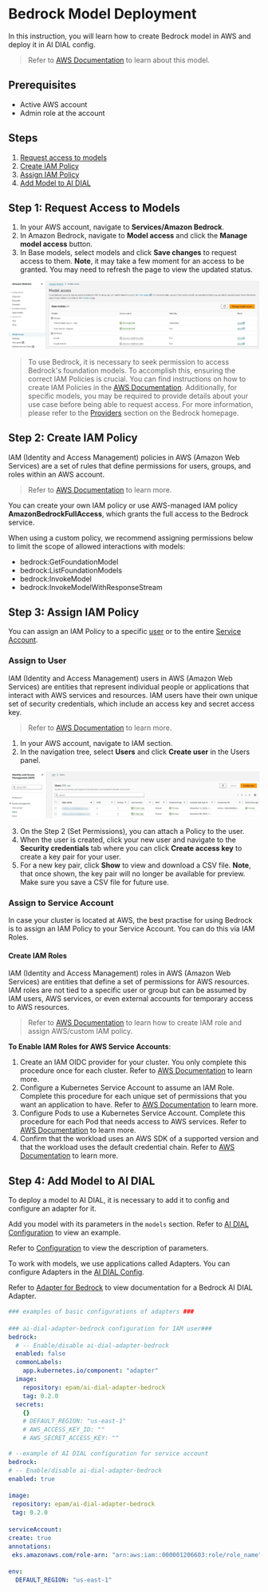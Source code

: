 # Bedrock Model Deployment

In this instruction, you will learn how to create Bedrock model in AWS and deploy it in AI DIAL config.

> Refer to [AWS Documentation](https://docs.aws.amazon.com/bedrock/latest/userguide/what-is-bedrock.html) to learn about this model.

## Prerequisites

* Active AWS account
* Admin role at the account
  
## Steps

1.	[Request access to models](#step-1-request-access-to-models)
2.	[Create IAM Policy](#step-2-create-iam-policy)
3.	[Assign IAM Policy](#step-3-assign-iam-policy)
4.	[Add Model to AI DIAL](#step-4-add-model-to-ai-dial)

## Step 1: Request Access to Models

1. In your AWS account, navigate to **Services/Amazon Bedrock**.
2. In Amazon Bedrock, navigate to **Model access** and click the **Manage model access** button.
3. In Base models, select models and click **Save changes** to request access to them. **Note**, it may take a few moment for an access to be granted. You may need to refresh the page to view the updated status.

![](img/aws1.jpg)

> To use Bedrock, it is necessary to seek permission to access Bedrock's foundation models. To accomplish this, ensuring the correct IAM Policies is crucial. You can find instructions on how to create IAM Policies in the [AWS Documentation](https://docs.aws.amazon.com/IAM/latest/UserGuide/access_policies_create-console.html). Additionally, for specific models, you may be required to provide details about your use case before being able to request access. For more information, please refer to the [Providers](https://eu-central-1.console.aws.amazon.com/bedrock/home#/providers) section on the Bedrock homepage.

## Step 2: Create IAM Policy

IAM (Identity and Access Management) policies in AWS (Amazon Web Services) are a set of rules that define permissions for users, groups, and roles within an AWS account.

> Refer to [AWS Documentation](https://docs.aws.amazon.com/IAM/latest/UserGuide/access_policies_create.html) to learn more.

You can create your own IAM policy or use AWS-managed IAM policy **AmazonBedrockFullAccess**, which grants the full access to the Bedrock service.

When using a custom policy, we recommend assigning permissions below to limit the scope of allowed interactions with models: 

* bedrock:GetFoundationModel
* bedrock:ListFoundationModels
* bedrock:InvokeModel
* bedrock:InvokeModelWithResponseStream

## Step 3: Assign IAM Policy

You can assign an IAM Policy to a specific [user](#assign-to-user) or to the entire [Service Account](#assign-to-service-account). 

### Assign to User

IAM (Identity and Access Management) users in AWS (Amazon Web Services) are entities that represent individual people or applications that interact with AWS services and resources. IAM users have their own unique set of security credentials, which include an access key and secret access key.

> Refer to [AWS Documentation](https://docs.aws.amazon.com/IAM/latest/UserGuide/id_users_create.html) to learn more.

1. In your AWS account, navigate to IAM section.
2. In the navigation tree, select **Users** and click **Create user** in the Users panel.

![](img/aws5.jpg)

3. On the Step 2 (Set Permissions), you can attach a Policy to the user.
4. When the user is created, click your new user and navigate to the **Security credentials** tab where you can click **Create access key** to create a key pair for your user.
5. For a new key pair, click **Show** to view and download a CSV file. **Note**, that once shown, the key pair will no longer be available for preview. Make sure you save a CSV file for future use. 

### Assign to Service Account

In case your cluster is located at AWS, the best practise for using Bedrock is to assign an IAM Policy to your Service Account. You can do this via IAM Roles.

#### Create IAM Roles

IAM (Identity and Access Management) roles in AWS (Amazon Web Services) are entities that define a set of permissions for AWS resources. IAM roles are not tied to a specific user or group but can be assumed by IAM users, AWS services, or even external accounts for temporary access to AWS resources.

> Refer to [AWS Documentation](https://docs.aws.amazon.com/IAM/latest/UserGuide/id_roles_create.html) to learn how to create IAM role and assign AWS/custom IAM policy.

**To Enable IAM Roles for AWS Service Accounts**:

1. Create an IAM OIDC provider for your cluster. You only complete this procedure once for each cluster. Refer to [AWS Documentation](https://docs.aws.amazon.com/eks/latest/userguide/enable-iam-roles-for-service-accounts.html) to learn more.
2. Configure a Kubernetes Service Account to assume an IAM Role. Complete this procedure for each unique set of permissions that you want an application to have. Refer to [AWS Documentation](https://docs.aws.amazon.com/eks/latest/userguide/associate-service-account-role.html) to learn more.
3. Configure Pods to use a Kubernetes Service Account. Complete this procedure for each Pod that needs access to AWS services. Refer to [AWS Documentation](https://docs.aws.amazon.com/eks/latest/userguide/pod-configuration.html) to learn more.
4. Confirm that the workload uses an AWS SDK of a supported version and that the workload uses the default credential chain. Refer to [AWS Documentation](https://docs.aws.amazon.com/eks/latest/userguide/iam-roles-for-service-accounts-minimum-sdk.html) to learn more.

## Step 4: Add Model to AI DIAL

To deploy a model to AI DIAL, it is necessary to add it to config and configure an adapter for it. 

Add you model with its parameters in the `models` section. Refer to [AI DIAL Configuration](https://github.com/epam/ai-dial-helm/blob/8a2d6ebe301965ef0e4f06bc5f6e47aadc7b597f/charts/dial/examples/generic/simple/values.yaml#L11) to view an example.

Refer to [Configuration](./configuration.md#core-parameters) to view the description of parameters.

To work with models, we use applications called Adapters. You can configure Adapters in the [AI DIAL Config](https://github.com/epam/ai-dial-helm/blob/8a2d6ebe301965ef0e4f06bc5f6e47aadc7b597f/charts/dial/examples/generic/simple/values.yaml).

Refer to [Adapter for Bedrock](https://github.com/epam/ai-dial-adapter-bedrock) to view documentation for a Bedrock AI DIAL Adapter.

```yaml
### examples of basic configurations of adapters ###

### ai-dial-adapter-bedrock configuration for IAM user###
bedrock:
  # -- Enable/disable ai-dial-adapter-bedrock
  enabled: false
  commonLabels:
    app.kubernetes.io/component: "adapter"
  image:
    repository: epam/ai-dial-adapter-bedrock
    tag: 0.2.0
  secrets:
    {}
    # DEFAULT_REGION: "us-east-1"
    # AWS_ACCESS_KEY_ID: ""
    # AWS_SECRET_ACCESS_KEY: ""

```

 ```yaml
 # --example of AI DIAL configuration for service account
 bedrock:
# -- Enable/disable ai-dial-adapter-bedrock
enabled: true

image:
  repository: epam/ai-dial-adapter-bedrock
  tag: 0.2.0

serviceAccount:
create: true
annotations:
  eks.amazonaws.com/role-arn: "arn:aws:iam::000001206603:role/role_name"
  
env:
   DEFAULT_REGION: "us-east-1"

 ```
